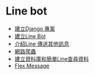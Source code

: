 # Line bot



<ul>
    <li><a href = "https://github.com/Eddie02582/Django-Linebot/tree/main/Day1">建立Django 專案</li>
    <li><a href = "https://github.com/Eddie02582/Django-Linebot/tree/main/Day2">建立Line Bot</li>
    <li><a href = "https://github.com/Eddie02582/Django-Linebot/tree/main/Day3">介紹Line 傳送其他訊息</li>
    <li><a href = "https://github.com/Eddie02582/Django-Linebot/tree/main/Day4">網路爬蟲</li>
    <li><a href = "https://github.com/Eddie02582/Django-Linebot/tree/main/Day5">建立資料庫和簡單Line查尋資料</li>
    <li><a href = "https://github.com/Eddie02582/Django-Linebot/tree/main/Day6">Flex Message</li>    
</ul>